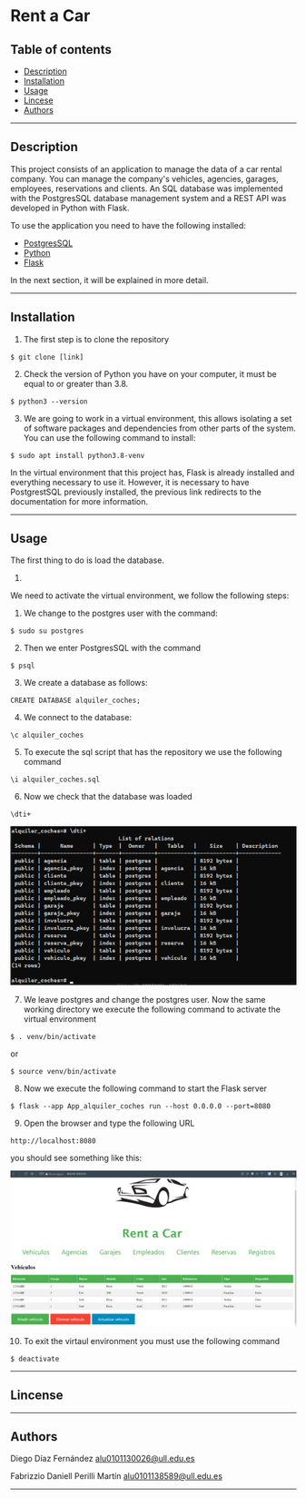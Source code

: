 # Rent a Car
## Table of contents

- [Description](#description)
- [Installation](#installation)
- [Usage](#Usage)
- [Lincese](#lincense)
- [Authors](#authors)

---

## Description
This project consists of an application to manage the data of a car rental company.
You can manage the company's vehicles, agencies, garages, employees, reservations and clients.
An SQL database was implemented with the PostgresSQL database management system and a REST API was developed in Python with Flask.

To use the application you need to have the following installed:

- [PostgresSQL](https://www.postgresql.org/docs/)
- [Python](https://docs.python.org/3/)
- [Flask](https://flask.palletsprojects.com/en/2.2.x/)

In the next section, it will be explained in more detail.

---
## Installation
1. The first step is to clone the repository

```
$ git clone [link]
```
2. Check the version of Python you have on your computer, it must be equal to or greater than 3.8.
```
$ python3 --version
```
3. We are going to work in a virtual environment, this allows isolating a set of software packages and dependencies from other parts of the system. You can use the following command to install:
```
$ sudo apt install python3.8-venv
```
In the virtual environment that this project has, Flask is already installed and everything necessary to use it. However, it is necessary to have PostgrestSQL previously installed, the previous link redirects to the documentation for more information.

---
## Usage
The first thing to do is load the database.

1. 

We need to activate the virtual environment, we follow the following steps:

1. We change to the postgres user with the command:
```
$ sudo su postgres
```
2. Then we enter PostgresSQL with the command
```
$ psql
```
3. We create a database as follows:
```
CREATE DATABASE alquiler_coches;
```
4. We connect to the database:
```
\c alquiler_coches
```
5. To execute the sql script that has the repository we use the following command
```
\i alquiler_coches.sql
```
6. Now we check that the database was loaded
```
\dti+
```
![tables](./images/Capture_tables.png)

7. We leave postgres and change the postgres user. Now the same working directory we execute the following command to activate the virtual environment
```
$ . venv/bin/activate
```
or 

```
$ source venv/bin/activate
```
8. Now we execute the following command to start the Flask server

```
$ flask --app App_alquiler_coches run --host 0.0.0.0 --port=8080
```
9. Open the browser and type the following URL

```
http://localhost:8080
```

you should see something like this:

![Index](./images/Capture_index.png)


10. To exit the virtaul environment you must use the following command

```
$ deactivate
```
---
## Lincense


---

## Authors

Diego Díaz Fernández alu0101130026@ull.edu.es 

Fabrizzio Daniell Perilli Martín alu0101138589@ull.edu.es


---
